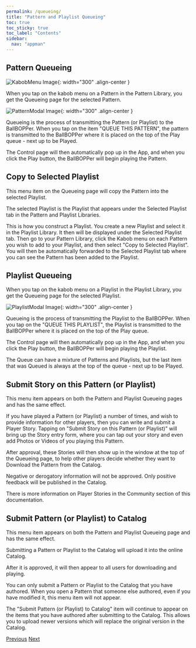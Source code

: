 ```yaml
---
permalink: /queueing/
title: "Pattern and Playlist Queueing"
toc: true
toc_sticky: true
toc_label: "Contents"
sidebar:
  nav: "appman"
---
```


## Pattern Queueing

![KabobMenu Image](../assets/images/KabobMenu001_500.jpg){: width="300" .align-center } 

When you tap on the kabob menu on a Pattern in the Pattern Library, you get the Queueing page for the selected Pattern.

![PatternModal Image](../assets/images/PatternModal005_500.jpg){: width="300" .align-center } 

Queueing is the process of transmitting the Pattern (or Playlist) to the BallBOPPer. When you tap on the item "QUEUE THIS PATTERN", the pattern is transmitted to the BallBOPPer where it is placed on the top of the Play queue - next up to be Played.

The Control page will then automatically pop up in the App, and when you click the Play button, the BallBOPPer will begin playing the Pattern.

## Copy to Selected Playlist

This menu item on the Queueing page will copy the Pattern into the selected Playlist.

The selected Playlist is the Playlist that appears under the Selected Playlist tab in the Pattern and Playlist Libraries.

This is how you construct a Playlist. You create a new Playlist and select it in the Playlist Library. It then will be displayed under the Selected Playlist tab. Then go to your Pattern Library, click the Kabob menu on each Pattern you wish to add to your Playlist, and then select "Copy to Selected Playlist". You will then be automatically forwarded to the Selected Playlist tab where you can see the Pattern has been added to the Playlist.

## Playlist Queueing

When you tap on the kabob menu on a Playlist in the Playlist Library, you get the Queueing page for the selected Playlist.

![PlaylistModal Image](../assets/images/PlaylistModal005_500.jpg){: width="300" .align-center }

Queueing is the process of transmitting the Playlist to the BallBOPPer. When you tap on the "QUEUE THIS PLAYLIST", the Playlist is transmitted to the BallBOPPer where it is placed on the top of the Play queue.  

The Control page will then automatically pop up in the App, and when you click the Play button, the BallBOPPer will begin playing the Playlist.

The Queue can have a mixture of Patterns and Playlists, but the last item that was Queued is always at the top of the queue - next up to be Played. 

## Submit Story on this Pattern (or Playlist)

This menu item appears on both the Pattern and Playlist Queueing pages and has the same effect.

If you have played a Pattern (or Playlist) a number of times, and wish to provide information for other players, then you can write and submit a Player Story. Tapping on "Submit Story on this Pattern (or Playlist)" will bring up the Story entry form, where you can tap out your story and even add Photos or Videos of you playing this Pattern. 

After approval, these Stories will then show up in the window at the top of the Queueing page, to help other players decide whether they want to Download the Pattern from the Catalog.

Negative or derogatory information will not be approved. Only positive feedback will be published in the Catalog.

There is more information on Player Stories in the Community section of this documentation.

## Submit Pattern (or Playlist) to Catalog

This menu item appears on both the Pattern and Playlist Queueing page and has the same effect.

Submitting a Pattern or Playlist to the Catalog will upload it into the online Catalog. 

After it is approved, it will then appear to all users for downloading and playing.

You can only submit a Pattern or Playlist to the Catalog that you have authored. When you open a Pattern that someone else authored, even if you have modified it, this menu item will not appear. 

The "Submit Pattern (or Playlist) to Catalog" item will continue to appear on the items that you have authored after submitting to the Catalog. This allows you to upload newer versions which will replace the original version in the Catalog.

  <nav class="pagination">
      <a href="/BallBOPPer/shotDesigner/" class="pagination--pager" title="Shot Designer">Previous</a>
      <a href="/BallBOPPer/coreController/" class="pagination--pager" title="Core Controller">Next</a> 
  </nav>
